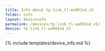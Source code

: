 ```yaml
---
title: Info about tp-link_tl-wa901nd_v5
folder: info
layout: deviceinfo
permalink: /devices/tp-link_tl-wa901nd_v5/
device: tp-link_tl-wa901nd_v5
---
```

{% include templates/device_info.md %}
